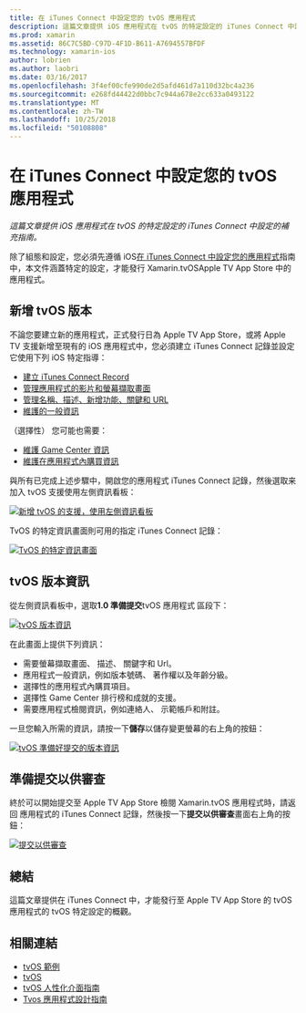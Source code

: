 ```yaml
---
title: 在 iTunes Connect 中設定您的 tvOS 應用程式
description: 這篇文章提供 iOS 應用程式在 tvOS 的特定設定的 iTunes Connect 中設定的補充指南。
ms.prod: xamarin
ms.assetid: 86C7C5BD-C97D-4F1D-B611-A7694557BFDF
ms.technology: xamarin-ios
author: lobrien
ms.author: laobri
ms.date: 03/16/2017
ms.openlocfilehash: 3f4ef00cfe990de2d5afd461d7a110d32bc4a236
ms.sourcegitcommit: e268fd44422d0bbc7c944a678e2cc633a0493122
ms.translationtype: MT
ms.contentlocale: zh-TW
ms.lasthandoff: 10/25/2018
ms.locfileid: "50108808"
---
```

# <a name="configure-your-tvos-app-in-itunes-connect"></a>在 iTunes Connect 中設定您的 tvOS 應用程式

_這篇文章提供 iOS 應用程式在 tvOS 的特定設定的 iTunes Connect 中設定的補充指南。_


除了組態和設定，您必須先遵循 iOS[在 iTunes Connect 中設定您的應用程式](~/ios/deploy-test/app-distribution/app-store-distribution/itunesconnect.md)指南中，本文件涵蓋特定的設定，才能發行 Xamarin.tvOSApple TV App Store 中的應用程式。

<a name="Adding-a-tvOS-Release-Version" />

## <a name="adding-a-tvos-release-version"></a>新增 tvOS 版本

不論您要建立新的應用程式，正式發行日為 Apple TV App Store，或將 Apple TV 支援新增至現有的 iOS 應用程式中，您必須建立 iTunes Connect 記錄並設定它使用下列 iOS 特定指導：

- [建立 iTunes Connect Record](~/ios/deploy-test/app-distribution/app-store-distribution/itunesconnect.md#creating)
- [管理應用程式的影片和螢幕擷取畫面](~/ios/deploy-test/app-distribution/app-store-distribution/itunesconnect.md#managing)
- [管理名稱、描述、新增功能、關鍵和 URL](~/ios/deploy-test/app-distribution/app-store-distribution/itunesconnect.md#metadata)
- [維護的一般資訊](~/ios/deploy-test/app-distribution/app-store-distribution/itunesconnect.md#general)

（選擇性） 您可能也需要：

- [維護 Game Center 資訊](~/ios/deploy-test/app-distribution/app-store-distribution/itunesconnect.md#game-center)
- [維護在應用程式內購買資訊](~/ios/deploy-test/app-distribution/app-store-distribution/itunesconnect.md#iap)

與所有已完成上述步驟中，開啟您的應用程式 iTunes Connect 記錄，然後選取来加入 tvOS 支援使用左側資訊看板：

[![](itunes-connect-images/connect01.png "新增 tvOS 的支援，使用左側資訊看板")](itunes-connect-images/connect01.png#lightbox)

TvOS 的特定資訊畫面則可用的指定 iTunes Connect 記錄：

[![](itunes-connect-images/connect02.png "TvOS 的特定資訊畫面")](itunes-connect-images/connect02.png#lightbox)

<a name="tvOS-Version-Information" />

## <a name="tvos-version-information"></a>tvOS 版本資訊

從左側資訊看板中，選取**1.0 準備提交**tvOS 應用程式 區段下：

[![](itunes-connect-images/connect03.png "tvOS 版本資訊")](itunes-connect-images/connect03.png#lightbox)

在此畫面上提供下列資訊：

- 需要螢幕擷取畫面、 描述、 關鍵字和 Url。
- 應用程式一般資訊，例如版本號碼、 著作權以及年齡分級。
- 選擇性的應用程式內購買項目。
- 選擇性 Game Center 排行榜和成就的支援。
- 需要應用程式檢閱資訊，例如連絡人、 示範帳戶和附註。

一旦您輸入所需的資訊，請按一下**儲存**以儲存變更螢幕的右上角的按鈕：

[![](itunes-connect-images/connect04.png "tvOS 準備好提交的版本資訊")](itunes-connect-images/connect04.png#lightbox)

<a name="Submitting-for-Review" />

## <a name="preparing-to-submit-for-review"></a>準備提交以供審查

終於可以開始提交至 Apple TV App Store 檢閱 Xamarin.tvOS 應用程式時，請返回 應用程式的 iTunes Connect 記錄，然後按一下**提交以供審查**畫面右上角的按鈕：

[![](itunes-connect-images/connect05.png "提交以供審查")](itunes-connect-images/connect05.png#lightbox)

<a name="Summary" />

## <a name="summary"></a>總結

這篇文章提供在 iTunes Connect 中，才能發行至 Apple TV App Store 的 tvOS 應用程式的 tvOS 特定設定的概觀。



## <a name="related-links"></a>相關連結

- [tvOS 範例](https://developer.xamarin.com/samples/tvos/all/)
- [tvOS](https://developer.apple.com/tvos/)
- [tvOS 人性化介面指南](https://developer.apple.com/tvos/human-interface-guidelines/)
- [Tvos 應用程式設計指南](https://developer.apple.com/library/prerelease/tvos/documentation/General/Conceptual/AppleTV_PG/)
